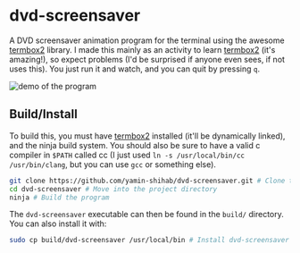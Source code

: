 # dvd-screensaver

A DVD screensaver animation program for the terminal using the awesome [termbox2](https://github.com/termbox/termbox2) library. I made this mainly as an activity to learn [termbox2](https://github.com/termbox/termbox2) (it's amazing!), so expect problems (I'd be surprised if anyone even sees, if not uses this). You just run it and watch, and you can quit by pressing `q`.

![demo of the program](demo.gif)

## Build/Install

To build this, you must have [termbox2](https://github.com/termbox/termbox2) installed (it'll be dynamically linked), and the ninja build system. You should also be sure to have a valid c compiler in `$PATH` called cc (I just used `ln -s /usr/local/bin/cc /usr/bin/clang`, but you can use `gcc` or something else).
```bash
git clone https://github.com/yamin-shihab/dvd-screensaver.git # Clone the project onto your computer
cd dvd-screensaver # Move into the project directory
ninja # Build the program
```
The `dvd-screensaver` executable can then be found in the `build/` directory. You can also install it with:
```bash
sudo cp build/dvd-screensaver /usr/local/bin # Install dvd-screensaver to /usr/local/bin/dvd-screensaver
```
